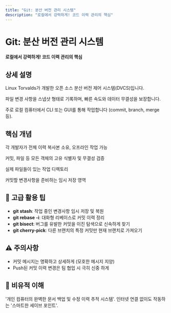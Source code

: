 ```yaml
---
title: "Git: 분산 버전 관리 시스템"
description: "로컬에서 강력하게! 코드 이력 관리의 핵심"
---
```


# Git: 분산 버전 관리 시스템

**로컬에서 강력하게! 코드 이력 관리의 핵심**

## 상세 설명

Linux Torvalds가 개발한 오픈 소스 분산 버전 제어 시스템(DVCS)입니다.

파일 변경 사항을 스냅샷 형태로 기록하며, 빠른 속도와 데이터 무결성을 보장합니다.

주로 로컬 컴퓨터에서 CLI 또는 GUI를 통해 작업합니다 (commit, branch, merge 등).

## 핵심 개념

각 개발자가 전체 이력 복사본 소유, 오프라인 작업 가능

커밋, 파일 등 모든 객체의 고유 식별자 및 무결성 검증

실제 파일들이 있는 작업 디렉토리

커밋할 변경사항을 준비하는 임시 저장 영역

## 🚀 고급 활용 팁

- **git stash**: 작업 중인 변경사항 임시 저장 및 복원
- **git rebase -i**: 대화형 리베이스로 커밋 이력 정리
- **git bisect**: 버그를 유발한 커밋을 이진 탐색으로 신속하게 찾기
- **git cherry-pick**: 다른 브랜치의 특정 커밋만 현재 브랜치로 가져오기

## ⚠️ 주의사항

- 커밋 메시지는 명확하고 상세하게 (모호한 메시지 지양)
- Push된 커밋 이력 변경은 팀 협업 시 극히 신중
하게

## 💾 비유적 이해

'개인 컴퓨터의 완벽한 문서 백업 및 수정 이력 추적 시스템'. 인터넷 연결 없이도 작동하는 '스마트한 세이브 포인트'.
